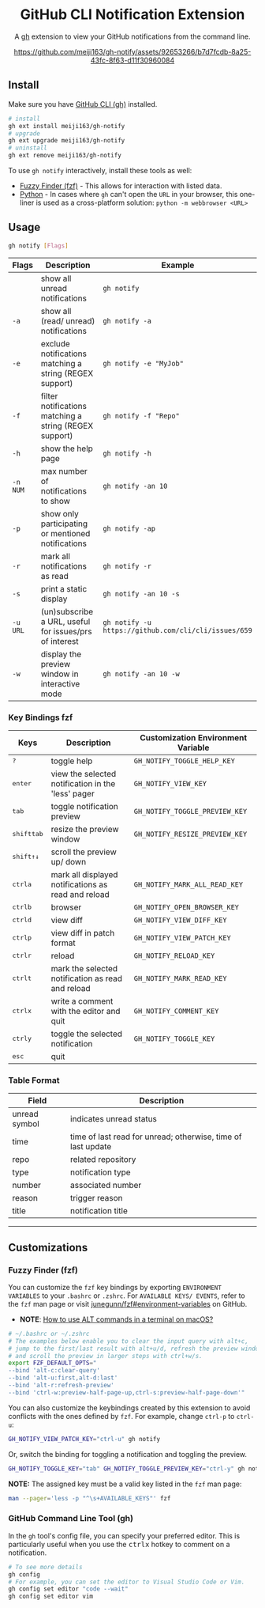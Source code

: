<div align="center">

# GitHub CLI Notification Extension
A [gh](https://github.com/cli/cli) extension to view your GitHub notifications from the command line.

https://github.com/meiji163/gh-notify/assets/92653266/b7d7fcdb-8a25-43fc-8f63-d11f30960084

 </div>

## Install

Make sure you have [GitHub CLI (gh)](https://github.com/cli/cli#installation) installed.

```sh
# install
gh ext install meiji163/gh-notify
# upgrade
gh ext upgrade meiji163/gh-notify
# uninstall
gh ext remove meiji163/gh-notify
```

To use `gh notify` interactively, install these tools as well:
- [Fuzzy Finder (fzf)](https://github.com/junegunn/fzf#installation) - This allows for
  interaction with listed data.
- [Python](https://www.python.org/) - In cases where `gh` can't open the `URL` in your browser, this
  one-liner is used as a cross-platform solution: `python -m webbrowser <URL>`

## Usage

```sh
gh notify [Flags]
```

| Flags    | Description                                             | Example                                              |
| -------- | ------------------------------------------------------- | ---------------------------------------------------- |
| <none>   | show all unread notifications                           | `gh notify`                                          |
| `-a`     | show all (read/ unread) notifications                   | `gh notify -a`                                       |
| `-e`     | exclude notifications matching a string (REGEX support) | `gh notify -e "MyJob"`                               |
| `-f`     | filter notifications matching a string (REGEX support)  | `gh notify -f "Repo"`                                |
| `-h`     | show the help page                                      | `gh notify -h`                                       |
| `-n NUM` | max number of notifications to show                     | `gh notify -an 10`                                   |
| `-p`     | show only participating or mentioned notifications      | `gh notify -ap`                                      |
| `-r`     | mark all notifications as read                          | `gh notify -r`                                       |
| `-s`     | print a static display                                  | `gh notify -an 10 -s`                                |
| `-u URL` | (un)subscribe a URL, useful for issues/prs of interest  | `gh notify -u https://github.com/cli/cli/issues/659` |
| `-w`     | display the preview window in interactive mode          | `gh notify -an 10 -w`                                |

### Key Bindings fzf

| Keys                           | Description                                         | Customization Environment Variable |
| ------------------------------ | --------------------------------------------------- | ---------------------------------- |
| <kbd>?</kbd>                   | toggle help                                         | `GH_NOTIFY_TOGGLE_HELP_KEY`        |
| <kbd>enter</kbd>               | view the selected notification in the 'less' pager  | `GH_NOTIFY_VIEW_KEY`               |
| <kbd>tab</kbd>                 | toggle notification preview                         | `GH_NOTIFY_TOGGLE_PREVIEW_KEY`     |
| <kbd>shift</kbd><kbd>tab</kbd> | resize the preview window                           | `GH_NOTIFY_RESIZE_PREVIEW_KEY`     |
| <kbd>shift</kbd><kbd>↑↓</kbd>  | scroll the preview up/ down                         |                                    |
| <kbd>ctrl</kbd><kbd>a</kbd>    | mark all displayed notifications as read and reload | `GH_NOTIFY_MARK_ALL_READ_KEY`      |
| <kbd>ctrl</kbd><kbd>b</kbd>    | browser                                             | `GH_NOTIFY_OPEN_BROWSER_KEY`       |
| <kbd>ctrl</kbd><kbd>d</kbd>    | view diff                                           | `GH_NOTIFY_VIEW_DIFF_KEY`          |
| <kbd>ctrl</kbd><kbd>p</kbd>    | view diff in patch format                           | `GH_NOTIFY_VIEW_PATCH_KEY`         |
| <kbd>ctrl</kbd><kbd>r</kbd>    | reload                                              | `GH_NOTIFY_RELOAD_KEY`             |
| <kbd>ctrl</kbd><kbd>t</kbd>    | mark the selected notification as read and reload   | `GH_NOTIFY_MARK_READ_KEY`          |
| <kbd>ctrl</kbd><kbd>x</kbd>    | write a comment with the editor and quit            | `GH_NOTIFY_COMMENT_KEY`            |
| <kbd>ctrl</kbd><kbd>y</kbd>    | toggle the selected notification                    | `GH_NOTIFY_TOGGLE_KEY`             |
| <kbd>esc</kbd>                 | quit                                                |                                    |

### Table Format

| Field         | Description                                                  |
| ------------- | ------------------------------------------------------------ |
| unread symbol | indicates unread status                                      |
| time          | time of last read for unread; otherwise, time of last update |
| repo          | related repository                                           |
| type          | notification type                                            |
| number        | associated number                                            |
| reason        | trigger reason                                               |
| title         | notification title                                           |

---

## Customizations

### Fuzzy Finder (fzf)
You can customize the `fzf` key bindings by exporting `ENVIRONMENT VARIABLES` to your `.bashrc` or
`.zshrc`. For `AVAILABLE KEYS/ EVENTS`, refer to the `fzf` man page or visit
[junegunn/fzf#environment-variables](https://github.com/junegunn/fzf#environment-variables) on
GitHub.

- **NOTE**: [How to use ALT commands in a terminal on macOS?](https://superuser.com/questions/496090/how-to-use-alt-commands-in-a-terminal-on-os-x)

```sh
# ~/.bashrc or ~/.zshrc
# The examples below enable you to clear the input query with alt+c,
# jump to the first/last result with alt+u/d, refresh the preview window with alt+r
# and scroll the preview in larger steps with ctrl+w/s.
export FZF_DEFAULT_OPTS="
--bind 'alt-c:clear-query'
--bind 'alt-u:first,alt-d:last'
--bind 'alt-r:refresh-preview'
--bind 'ctrl-w:preview-half-page-up,ctrl-s:preview-half-page-down'"
```

You can also customize the keybindings created by this extension to avoid conflicts with
the ones defined by `fzf`. For example, change `ctrl-p` to `ctrl-u`:

```sh
GH_NOTIFY_VIEW_PATCH_KEY="ctrl-u" gh notify
```

Or, switch the binding for toggling a notification and toggling the preview.
```sh
GH_NOTIFY_TOGGLE_KEY="tab" GH_NOTIFY_TOGGLE_PREVIEW_KEY="ctrl-y" gh notify
```

**NOTE:** The assigned key must be a valid key listed in the `fzf` man page:

```sh
man --pager='less -p "^\s+AVAILABLE_KEYS"' fzf
```

### GitHub Command Line Tool (gh)
In the `gh` tool's config file, you can specify your preferred editor. This is particularly useful
when you use the <kbd>ctrl</kbd><kbd>x</kbd> hotkey to comment on a notification.

```sh
# To see more details
gh config
# For example, you can set the editor to Visual Studio Code or Vim.
gh config set editor "code --wait"
gh config set editor vim
```
